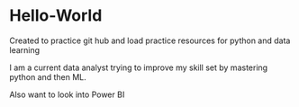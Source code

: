 # Hello-World
Created to practice git hub and load practice resources for python and data learning

I am a current data analyst trying to improve my skill set by mastering python and then ML.

Also want to look into Power BI

